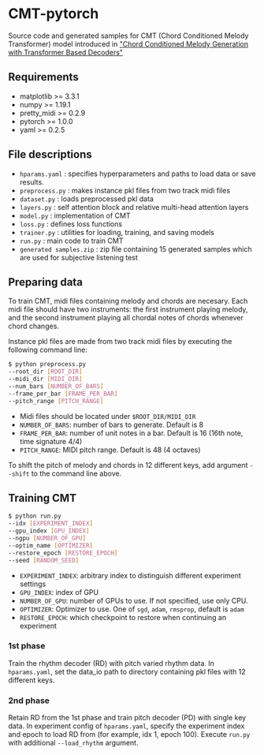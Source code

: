 # CMT-pytorch
Source code and generated samples for CMT (Chord Conditioned Melody Transformer) model introduced in 
["Chord Conditioned Melody Generation with Transformer Based Decoders"](https://ieeexplore.ieee.org/abstract/document/9376975)


## Requirements
- matplotlib >= 3.3.1
- numpy >= 1.19.1
- pretty_midi >= 0.2.9
- pytorch >= 1.0.0
- yaml >= 0.2.5

## File descriptions
  * `hparams.yaml` : specifies hyperparameters and paths to load data or save results.
  * `preprocess.py` : makes instance pkl files from two track midi files
  * `dataset.py` : loads preprocessed pkl data
  * `layers.py` : self attention block and relative multi-head attention layers
  * `model.py` : implementation of CMT
  * `loss.py` : defines loss functions
  * `trainer.py` : utilities for loading, training, and saving models 
  * `run.py` : main code to train CMT
  * `generated samples.zip` : zip file containing 15 generated samples 
  which are used for subjective listening test

## Preparing data
To train CMT, midi files containing melody and chords are necesary. 
Each midi file should have two instruments: 
the first instrument playing melody, 
and the second instrument playing all chordal notes of chords whenever chord changes.

Instance pkl files are made from two track midi files
by executing the following command line:
```bash 
$ python preprocess.py 
--root_dir [ROOT_DIR]
--midi_dir [MIDI_DIR]
--num_bars [NUMBER_OF_BARS]
--frame_per_bar [FRAME_PER_BAR]
--pitch_range [PITCH_RANGE]
```

  * Midi files should be located under `$ROOT_DIR/MIDI_DIR`
  * `NUMBER_OF_BARS`: number of bars to generate. Default is 8
  * `FRAME_PER_BAR`: number of unit notes in a bar. Default is 16 (16th note, time signature 4/4)
  * `PITCH_RANGE`: MIDI pitch range. Default is 48 (4 octaves)
  
To shift the pitch of melody and chords in 12 different keys, 
add argument `--shift` to the command line above.

## Training CMT
```bash 
$ python run.py 
--idx [EXPERIMENT_INDEX] 
--gpu_index [GPU_INDEX]
--ngpu [NUMBER_OF_GPU]
--optim_name [OPTIMIZER]
--restore_epoch [RESTORE_EPOCH]
--seed [RANDOM_SEED]
```

  * `EXPERIMENT_INDEX`: arbitrary index to distinguish different experiment settings
  * `GPU_INDEX`: index of GPU
  * `NUMBER_OF_GPU`: number of GPUs to use. If not specified, use only CPU.
  * `OPTIMIZER`: Optimizer to use. One of `sgd`, `adam`, `rmsprop`, default is `adam`
  * `RESTORE_EPOCH`: which checkpoint to restore when continuing an experiment
 
### 1st phase
Train the rhythm decoder (RD) with pitch varied rhythm data.
In `hparams.yaml`, set the data_io path to directory containing pkl files with 12 different keys.


### 2nd phase
Retain RD from the 1st phase and train pitch decoder (PD) with single key data.
In experiment config of `hparams.yaml`, specify the experiment index and epoch to load RD from (for example, idx 1, epoch 100).
Execute `run.py` with additional `--load_rhythm` argument.
